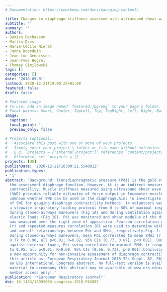 ```yaml
---
# Documentation: https://wowchemy.com/docs/managing-content/

title: Changes in diaphragm stiffness assessed with ultrasound shear wave elastography reflect changes in transdiaphragmatic pressure
subtitle: ''
summary: ''
authors:
- Damien Bachasson
- Martin Dres
- Marie-Cécile Nierat
- Jonne Doorduin
- Jean-Luc Gennisson
- Jean-Yves Hogrel
- Thomas Similowski
tags: []
categories: []
date: '2018-09-01'
lastmod: 2020-12-21T19:00:22+01:00
featured: false
draft: false

# Featured image
# To use, add an image named `featured.jpg/png` to your page's folder.
# Focal points: Smart, Center, TopLeft, Top, TopRight, Left, Right, BottomLeft, Bottom, BottomRight.
image:
  caption: ''
  focal_point: ''
  preview_only: false

# Projects (optional).
#   Associate this post with one or more of your projects.
#   Simply enter your project's folder or file name without extension.
#   E.g. `projects = ["internal-project"]` references `content/project/deep-learning/index.md`.
#   Otherwise, set `projects = []`.
projects: [US]
publishDate: '2020-12-21T18:00:21.554091Z'
publication_types:
- '1'
abstract: 'Background: Transdiaphragmatic pressure (Pdi) is the gold standard for
  the assessment diaphragm function. However, it is an indirect measure of diaphragm
  contractility. Muscle stiffness measured using ultrasound shear wave elastography
  (SWE) provides reliable estimates of force output in locomotor muscles. It is yet
  unknown whether SWE can be used in the diaphragm.Aim: To investigate the potential
  of SWE for gauging diaphragm contractility.Methods: 14 volunteers were studied during
  a stepwise inspiratory loading protocol from 0 to 50% of maximal inspiratory pressure
  during closed-airways maneuvers (Fig 1A) and during ventilation against external
  elastic loads (Fig 1B). Pdi was monitored and shear modulus of the diaphragm (SMdi)
  was measured over the right zone of apposition. Pearson correlation coefficient
  (r) and repeated measures correlation (R) were used to determine within-subject
  and overall relationships between Pdi and SMdi, respectively.Fig. 1: Typical recordings.Results:
  During closed-airways maneuvers, mean Pdi correlated to mean SMdi (r ranged from
  0.77 to 0.96, all p<0.01; R=0.82, 95% CIs [0.77, 0.87], p<0.001). During ventilation
  against external loads, Pdi swing correlated to maximal SMdi (r ranged from 0.30
  to 0.95, all p<0.01; R=0.69, 95% CIs [0.66, 0.73], p<0.001).Conclusions: SWE provides
  a new opportunity for non-invasive assessment of diaphragm contractility.FootnotesCite
  this article as: European Respiratory Journal 2018 52: Suppl. 62, PA3892.This is
  an ERS International Congress abstract. No full-text version is available. Further
  material to accompany this abstract may be available at www.ers-education.org (ERS
  member access only).'
publication: '*European Respiratory Journal*'
doi: 10.1183/13993003.congress-2018.PA3892
---
```

